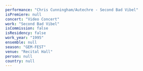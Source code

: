 ```yaml
---
performance: "Chris Cunningham/Autechre - Second Bad Vibel"
isPremiere: null
concert: "Video Concert"
work: "Second Bad Vibel"
isCommission: false
isResidency: false
work_year: "1995"
ensemble: null
season: "GEM-FEST"
venue: "Recital Hall"
person: null
country: null
---
```


